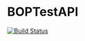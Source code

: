 # BOPTestAPI

[![Build Status](https://github.com/bertrandkerres/BOPTestAPI.jl/actions/workflows/CI.yml/badge.svg?branch=main)](https://github.com/bertrandkerres/BOPTestAPI.jl/actions/workflows/CI.yml?query=branch%3Amain)
